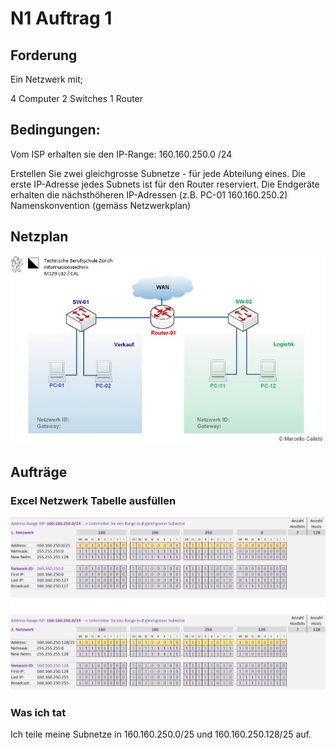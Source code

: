 # N1 Auftrag 1

## Forderung

Ein Netzwerk mit;

4 Computer
2 Switches
1 Router

## Bedingungen:

Vom ISP erhalten sie den IP-Range: 160.160.250.0 /24

Erstellen Sie zwei gleichgrosse Subnetze - für jede Abteilung eines.
Die erste IP-Adresse jedes Subnets ist für den Router reserviert.
Die Endgeräte erhalten die nächsthöheren IP-Adressen (z.B. PC-01 160.160.250.2)
Namenskonvention (gemäss Netzwerkplan)

## Netzplan 

![](image.png)

## Aufträge

### Excel Netzwerk Tabelle ausfüllen

![Alt text](image-1.png)

### Was ich tat

Ich teile meine Subnetze in 160.160.250.0/25 und 160.160.250.128/25 auf.

###